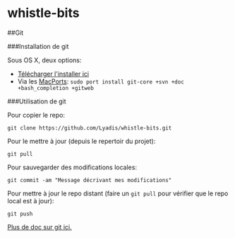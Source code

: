 # whistle-bits

##Git

###Installation de git

Sous OS X, deux options:

 * [Télécharger l'installer ici](http://sourceforge.net/projects/git-osx-installer/)
 * Via les [MacPorts](http://www.macports.org): `sudo port install git-core +svn +doc +bash_completion +gitweb`
 
###Utilisation de git

Pour copier le repo:
```
git clone https://github.com/Lyadis/whistle-bits.git
```

Pour le mettre à jour (depuis le repertoir du projet):
```
git pull
```

Pour sauvegarder des modifications locales:
```
git commit -am "Message décrivant mes modifications"
```

Pour mettre à jour le repo distant (faire un `git pull` pour vérifier que le repo local est à jour):
```
git push
```

[Plus de doc sur git ici.](https://git-scm.com/book/fr/v1/D%C3%A9marrage-rapide-Installation-de-Git)
